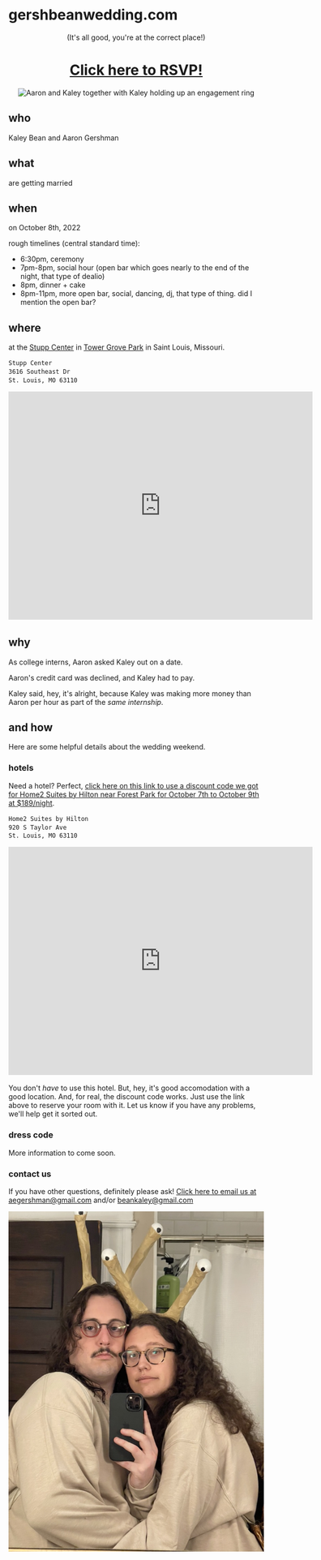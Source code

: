 # gershbeanwedding.com

<p align="center">
  (It's all good, you're at the correct place!)
</p>

<h1 align="center">
  <a href="https://gershbeanwedding.anrsvp.com/#home">Click here to RSVP!</a>
</h1>

<p align="center">
  <img src="https://raw.githubusercontent.com/gershbean/gershbeanwedding.com/main/assets/gershbean-proposal.jpeg" alt="Aaron and Kaley together with Kaley holding up an engagement ring"/>
</p>

## who

Kaley Bean and Aaron Gershman

## what

are getting married

## when

on October 8th, 2022

rough timelines (central standard time):

- 6:30pm, ceremony
- 7pm-8pm, social hour (open bar which goes nearly to the end of the night, that type of dealio)
- 8pm, dinner + cake
- 8pm-11pm, more open bar, social, dancing, dj, that type of thing. did I mention the open bar?

<!-- Note, the venue has free-floating time of ~2 hours before and after. This shouldn't matter to anyone, I'm just putting it here for my own note-keeping. -->

## where

at the [Stupp Center](https://www.towergrovepark.org/stupp-center1) in [Tower Grove Park](https://www.towergrovepark.org/blog/2020/3/30/tower-grove-park-renovates-stupp-center-with-gender-inclusive-restrooms-and-catering-kitchen) in Saint Louis, Missouri.

```txt
Stupp Center
3616 Southeast Dr
St. Louis, MO 63110
```

<p align="center">
  <iframe src="https://www.google.com/maps/embed?pb=!1m14!1m8!1m3!1d12471.718672943336!2d-90.244343!3d38.604489!3m2!1i1024!2i768!4f13.1!3m3!1m2!1s0x0%3A0x8c7cf07acb84bc89!2sStupp%20Center!5e0!3m2!1sen!2sus!4v1652863066940!5m2!1sen!2sus" width="600" height="450" style="border:0;" allowfullscreen="" loading="lazy" referrerpolicy="no-referrer-when-downgrade"></iframe>
</p>

## why

As college interns, Aaron asked Kaley out on a date.

Aaron's credit card was declined, and Kaley had to pay.

Kaley said, hey, it's alright, because Kaley was making more money than Aaron per hour as part of the _same internship_.

## and how

Here are some helpful details about the wedding weekend.

### hotels

Need a hotel? Perfect, [click here on this link to use a discount code we got for Home2 Suites by Hilton near Forest Park for October 7th to October 9th at $189/night](https://nam12.safelinks.protection.outlook.com/?url=https%3A%2F%2Fwww.hilton.com%2Fen%2Fbook%2Freservation%2Fdeeplink%2F%3Fctyhocn%3DSTLFPHT%26groupCode%3DCHTGER%26arrivaldate%3D2022-10-07%26departuredate%3D2022-10-09%26cid%3DOM%2CWW%2CHILTONLINK%2CEN%2CDirectLink%26fromId%3DHILTONLINKDIRECT&data=05%7C01%7C%7Cedce5f7d2c7e46b18cad08da3789247a%7Ce00122f361ca4b09b7eeb3b8305e46fe%7C0%7C0%7C637883359412859302%7CUnknown%7CTWFpbGZsb3d8eyJWIjoiMC4wLjAwMDAiLCJQIjoiV2luMzIiLCJBTiI6Ik1haWwiLCJXVCI6Mn0%3D%7C3000%7C%7C%7C&sdata=iaB%2BM2RWtR9KW4Bhz7g1z%2B6rU9ftFiaNQ1hqMHhoTBQ%3D&reserved=0).

```txt
Home2 Suites by Hilton
920 S Taylor Ave
St. Louis, MO 63110
```

<p align="center">
  <iframe src="https://www.google.com/maps/embed?pb=!1m14!1m8!1m3!1d24934.163447775907!2d-90.260373!3d38.631162!3m2!1i1024!2i768!4f13.1!3m3!1m2!1s0x0%3A0x36a8d0b1d89c436c!2sHome2%20Suites%20by%20Hilton%20St.%20Louis%2FForest%20Park!5e0!3m2!1sen!2sus!4v1652863037822!5m2!1sen!2sus" width="600" height="450" style="border:0;" allowfullscreen="" loading="lazy" referrerpolicy="no-referrer-when-downgrade"></iframe>
</p>

You don't _have_ to use this hotel. But, hey, it's good accomodation with a good location. And, for real, the discount code works. Just use the link above to reserve your room with it. Let us know if you have any problems, we'll help get it sorted out.

### dress code

More information to come soon.

### contact us

If you have other questions, definitely please ask! <a href="mailto:aegershman@gmail.com?cc=beankaley@gmail.com&subject=gershbeanwedding question&body=Ask us anything">Click here to email us at aegershman@gmail.com and/or beankaley@gmail.com</a>

<p align="center">
  <img src="https://raw.githubusercontent.com/gershbean/gershbeanwedding.com/main/assets/halloween-slugs.jpeg" alt="Aaron and Kaley dressed in homemade snail costumes for Halloween"/>
</p>
